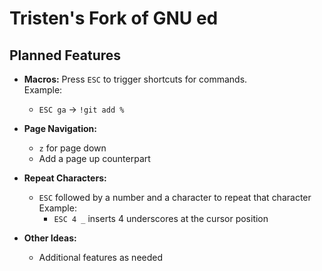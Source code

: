 # Tristen's Fork of GNU ed

## Planned Features

- **Macros:** Press `ESC` to trigger shortcuts for commands.  
    Example:  
    - `ESC ga` → `!git add %`

- **Page Navigation:**  
    - `z` for page down  
    - Add a page up counterpart

- **Repeat Characters:**  
    - `ESC` followed by a number and a character to repeat that character  
        Example:  
        - `ESC 4 _` inserts 4 underscores at the cursor position

- **Other Ideas:**  
    - Additional features as needed

